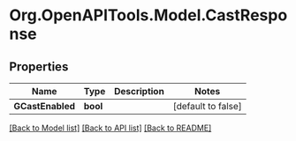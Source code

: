 # Org.OpenAPITools.Model.CastResponse

## Properties

Name | Type | Description | Notes
------------ | ------------- | ------------- | -------------
**GCastEnabled** | **bool** |  | [default to false]

[[Back to Model list]](../../README.md#documentation-for-models) [[Back to API list]](../../README.md#documentation-for-api-endpoints) [[Back to README]](../../README.md)

